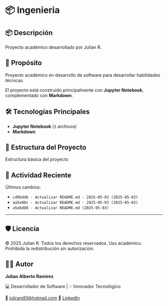 # 📦 Ingenieria

## 📦 Descripción

Proyecto académico desarrollado por Julian R.

## 🎯 Propósito

Proyecto académico en desarrollo de software para desarrollar habilidades técnicas.

El proyecto está construido principalmente con **Jupyter Notebook**, complementado con **Markdown**.
## 🛠️ Tecnologías Principales

- **Jupyter Notebook** (`3` archivos)
- **Markdown**
## 📂 Estructura del Proyecto

Estructura básica del proyecto
## 📅 Actividad Reciente

Últimos cambios:
- `cd0bddb - Actualizar README.md - 2025-05-03 (2025-05-03)`
- `aa5e08c - Actualizar README.md - 2025-05-03 (2025-05-03)`
- `a5a6d88 - Actualizar README.md (2025-05-03)`

---

## 🛡️ Licencia

© 2025 Julian R. Todos los derechos reservados.
Uso académico. Prohibida la redistribución sin autorización.

## 🧑‍💻 Autor

**Julian Alberto Ramirez**

💻 Desarrollador de Software | 💡 Innovador Tecnológico

📧 [juliram81@hotmail.com](mailto:juliram81@hotmail.com)
🔗 [LinkedIn](https://co.linkedin.com/in/julianramirezc)

